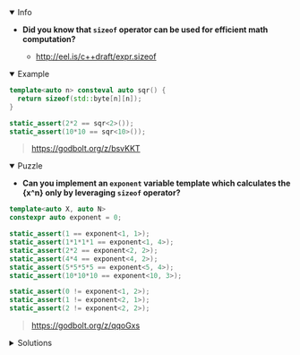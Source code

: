 <details open><summary>Info</summary><p>

* **Did you know that `sizeof` operator can be used for efficient math computation?**

  * http://eel.is/c++draft/expr.sizeof

</p></details><details open><summary>Example</summary><p>

```cpp
template<auto n> consteval auto sqr() {
  return sizeof(std::byte[n][n]);
}

static_assert(2*2 == sqr<2>());
static_assert(10*10 == sqr<10>());
```

> https://godbolt.org/z/bsvKKT

</p></details><details open><summary>Puzzle</summary><p>

* **Can you implement an `exponent` variable template which calculates the {x^n} only by leveraging `sizeof` operator?**

```cpp
template<auto X, auto N>
constexpr auto exponent = 0;

static_assert(1 == exponent<1, 1>);
static_assert(1*1*1*1 == exponent<1, 4>);
static_assert(2*2 == exponent<2, 2>);
static_assert(4*4 == exponent<4, 2>);
static_assert(5*5*5*5 == exponent<5, 4>);
static_assert(10*10*10 == exponent<10, 3>);

static_assert(0 != exponent<1, 2>);
static_assert(1 != exponent<2, 1>);
static_assert(2 != exponent<2, 2>);
```

> https://godbolt.org/z/qqoGxs

</p></details><details><summary>Solutions</summary><p>

```cpp
template<auto X, auto N>
constexpr auto dimensions(auto x) {
    if constexpr (N == 0) {
        return x;
    } else {
        return dimensions<X,N-1>(std::array<decltype(x), X>{});
    }
}

template<auto X, auto N>
constexpr auto exponent = sizeof(decltype(dimensions<X,N>(std::byte{})));
```

> https://godbolt.org/z/j7Yh46

```cpp
template <auto X, auto Y>
constexpr auto mult = sizeof(char[X][Y]);

template<auto X, auto N>
constexpr auto exponent = ((N & 1) == 0) ? mult<exponent<X, N/2>, exponent<X, N/2>> : mult<X, exponent<X, N-1>>;
template<auto X>
constexpr auto exponent<X, 0> = 1;
```

> https://godbolt.org/z/ve6d1v

```cpp
template<auto X, auto N>
constexpr auto exponent = sizeof( char[N % 2 ? X : 1][exponent<X, N / 2>][exponent<X, N / 2>] );

template<auto X>
constexpr auto exponent<X, 0> = 1;
```

> https://godbolt.org/z/xh6xvf

```cpp
template<size_t x, size_t n>
constexpr auto carr() {
    if constexpr(n==0)
        return std::array<char, 1>{};
    else
        return std::array< decltype(carr<x,n-1>()) , x>{};
}

template<auto x, auto n>
constexpr auto exponent = sizeof(carr<x,n>());
```

> https://godbolt.org/z/19Yvs9

```cpp
namespace detail {

template <auto Val>
[[nodiscard]] consteval auto mult() {
  return Val;
}

template <auto Val1, auto Val2, auto... Vals>
[[nodiscard]] consteval auto mult() {
  return mult<sizeof(std::byte[Val1][Val2]), Vals...>();
}

[[nodiscard]] consteval auto only_first(auto first, auto...) {
    return first;
}

template <auto Base, auto... PowerSequence>
[[nodiscard]] consteval auto exponent_impl(std::index_sequence<PowerSequence...>) {
  return mult<only_first(Base, PowerSequence)...>();
};

}  // namespace detail

template <auto X, auto N>
constexpr auto exponent =
    detail::exponent_impl<X>(std::make_index_sequence<N>{});
```

> https://godbolt.org/z/zevEGe

```cpp
template<class T, auto N, class U>
consteval auto operator,(std::array<T, N>, U) { return std::array<U, N>{}; }

template<auto X, auto N>
constexpr auto exponent = []<auto... Ns>(std::index_sequence<Ns...>){
  return sizeof((std::array<std::byte, (Ns, X)>{}, ...));
}(std::make_index_sequence<N>{});
```

> https://godbolt.org/z/Yc9nY5

</p></details>
